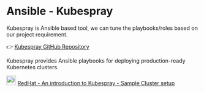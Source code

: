 # Ansible - Kubespray

Kubespray is Ansible based tool, we can tune the playbooks/roles based on our project requirement.

👉 [Kubespray GitHub Repository](https://github.com/kubernetes-sigs/kubespray)

Kubespray provides Ansible playbooks for deploying production-ready Kubernetes clusters.

<img width="25" height="25" alt="image" src="https://github.com/user-attachments/assets/f2aa495b-891c-4d99-9b0e-698e88732367" /> [RedHat - An introduction to Kubespray - Sample Cluster setup](https://www.redhat.com/en/blog/kubespray-deploy-kubernetes)

